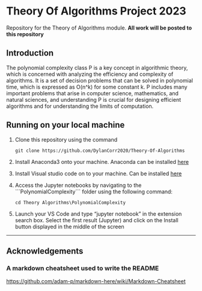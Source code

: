 # Theory Of Algorithms Project 2023

Repository for the Theory of Algorithms module.
<b>All work will be posted to this repository</b>

## Introduction

The polynomial complexity class P is a key concept in algorithmic theory, which is concerned with analyzing the efficiency and complexity of algorithms. It is a set of decision problems that can be solved in polynomial time, which is expressed as O(n^k) for some constant k. P includes many important problems that arise in computer science, mathematics, and natural sciences, and understanding P is crucial for designing efficient algorithms and for understanding the limits of computation.



## Running on your local machine

<ol>
<li>Clone this repository using the command  
  
```
git clone https://github.com/DylanCorr2020/Theory-Of-Algorithms
```
 </li>

<li>
  
  Install Anaconda3 onto your machine. Anaconda can be installed 
  [here](https://www.anaconda.com/products/individual#linux)


</li>

<li>

Install Visual studio code on to your machine. Can be installed
[here](https://code.visualstudio.com/download)

</li>

<li>  
    Access the Jupyter notebooks by navigating to the ```PolynomialComplexity``` folder using the following command:

```
cd Theory Algorithms\PolynomialComplexity
```

</li>

<li> 
      Launch your VS Code and type “jupyter notebook” in the extension search box. Select the first result (Jupyter) and click on the Install button displayed in the middle of the screen

</li>

</ol>

---

## Acknowledgements

### A markdown cheatsheet used to write the README

https://github.com/adam-p/markdown-here/wiki/Markdown-Cheatsheet

